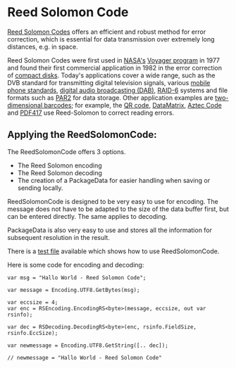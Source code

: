 
# Reed Solomon Code

[Reed Solomon Codes](https://en.wikipedia.org/wiki/Reed%E2%80%93Solomon_error_correction) offers an efficient and robust method for error correction, which is essential for data transmission over extremely long distances, e.g. in space. 

Reed Solomon Codes were first used in [NASA's](https://en.wikipedia.org/wiki/NASA) [Voyager program](https://en.wikipedia.org/wiki/Voyager_program) in 1977 and found their first commercial application in 1982 in the error correction of [compact disks](https://en.wikipedia.org/wiki/Compact_disc). Today's applications cover a wide range, such as the DVB standard for transmitting digital television signals, various [mobile phone standards](https://en.wikipedia.org/wiki/Mobile_telephony), [digital audio broadcasting (DAB)](https://de.wikipedia.org/wiki/Digital_Audio_Broadcasting), [RAID-6](https://en.wikipedia.org/wiki/RAID_6) systems and file formats such as [PAR2](https://en.wikipedia.org/wiki/Parchive#Par2) for data storage. Other application examples are [two-dimensional barcodes](https://de.wikipedia.org/wiki/2D-Code); for example, the [QR code](https://en.wikipedia.org/wiki/QR_code), [DataMatrix](https://en.wikipedia.org/wiki/Data_Matrix), [Aztec Code](https://en.wikipedia.org/wiki/Aztec_Code) and [PDF417](https://en.wikipedia.org/wiki/PDF417) use Reed-Solomon to correct reading errors.  
 
## Applying the ReedSolomonCode:
The ReedSolomonCode offers 3 options.
 - The Reed Solomon encoding
 - The Reed Solomon decoding
 - The creation of a PackageData for easier handling when saving or sending locally.
 
ReedSolomonCode is designed to be very easy to use for encoding. The message does not have to be adapted to the size of the data buffer first, but can be entered directly. The same applies to decoding.
 
PackageData is also very easy to use and stores all the information for subsequent resolution in the result.  
 
There is a [test file](https://github.com/michelenatale/Converts-and-Encodings/blob/main/Encodings/ReedSolomonCode/TestReedSolomonCode/Program.cs) available which shows how to use ReedSolomonCode.
 
Here is some code for encoding and decoding:
```
var msg = "Hallo World - Reed Solomon Code";
 
var message = Encoding.UTF8.GetBytes(msg);
 
var eccsize = 4;
var enc = RSEncoding.EncodingRS<byte>(message, eccsize, out var rsinfo);
 
var dec = RSDecoding.DecodingRS<byte>(enc, rsinfo.FieldSize, rsinfo.EccSize);
 
var newmessage = Encoding.UTF8.GetString([.. dec]);
 
// newmessage = "Hallo World - Reed Solomon Code"

```

